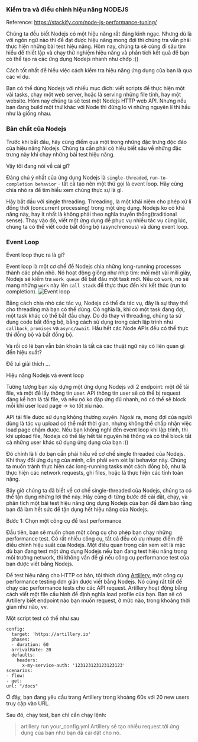 ### Kiểm tra và điều chỉnh hiệu năng NODEJS
Reference: https://stackify.com/node-js-performance-tuning/

Chúng ta đều biết Nodejs có một hiệu năng rất đáng kinh ngạc. Nhưng dù là với ngôn ngữ nào thì để đạt được hiệu năng mong đợi thì chúng tra vẫn phải thực hiện những bài test hiệu năng. Hôm nay, chúng ta sẽ cùng đi sâu tìm hiểu để thiết lập và chạy thử nghiệm hiệu năng và phân tích kết quả để bạn có thể tạo ra các ứng dụng Nodejs nhanh như chớp :))

Cách tốt nhất để hiểu việc cách kiểm tra hiệu năng ứng dụng của bạn là qua các ví dụ.

Bạn có thể dùng Nodejs với nhiều mục đích: viết scripts để thực hiện một vài tasks, chạy một web server, hoặc là serving những file tĩnh, hay một website. Hôm nay chúng ta sẽ test một Nodejs HTTP web API. Nhưng nếu bạn đang build một thứ khác với Node thì đừng lo vì những nguyên lí thì hầu như là giống nhau.

### Bản chất của Nodejs

Trước khi bắt đầu, hãy cùng điểm qua một trong những đặc trưng độc đáo của hiệu năng Nodejs. Chúng ta cần phải có hiểu biết sâu về những đặc trưng này khi chạy những bài test hiệu năng.

Vậy tôi đang nói về cái gì?

Đáng chú ý nhất của ứng dụng Nodejs là `single-threaded`, `run-to-completion behavior` - tất cả tạo nên một thứ gọi là event loop. Hãy cùng chia nhỏ ra để tìm hiểu xem chúng thực sự là gì.

Hãy bắt đầu với single threading. Threading, là một khái niệm cho phép xử lí đồng thời (concurrent processing) trong một ứng dụng. Nodejs ko có khả năng này, hay ít nhất là không phải theo nghĩa truyền thống(traditional sense). Thay vào đó, viết một ứng dụng để phục vụ nhiều tác vụ cùng lúc, chúng ta có thể viết code bất đồng bộ (asynchronous) và dùng event loop.

### Event Loop

Event loop thực ra là gì?

Event loop là một cơ chế để Nodejs chia những long-running processes thành các phân nhỏ. Nó hoạt động giống như nhịp tim: mỗi một vài mili giây, Nodejs sẽ kiểm tra `work queue` để bắt đầu một task mới. Nếu có `work`, nó sẽ mang những `work` này lên `call stack` để thực thực đến khi kết thúc (run to completion).
![Event loop](https://stackify.com/wp-content/uploads/2019/01/Node.js-Event-Loop.png)

Bằng cách chia nhỏ các tác vụ, Nodejs có thể đa tác vụ, đây là sự thay thế cho threading mà bạn có thể dùng. Có nghĩa là, khi có một task đang đợi, một task khác có thể bắt đầu chạy. Do đó thay vì threading, chúng ta sử dụng code bất đồng bộ, bằng cách sử dụng trong cách lập trình như `callback`, `promises` và `async/await`. Hầu hết các Node APIs đều có thể thực thi đồng bộ và bất đồng bộ.

Và rồi có lẽ bạn vẫn băn khoăn là tất cả các thuật ngữ này có liên quan gì đến hiệu suất?

Để tui giải thích ...

Hiệu năng Nodejs và event loop

Tưởng tượng bạn xây dựng một ứng dụng Nodejs với 2 endpoint: một để tải file, và một để lấy thông tin user. API thông tin user sẽ có thể bị request đáng kể hơn là tải file, và nếu nó ko đáp ứng đủ nhanh, nó có thể sẽ block mỗi khi user load page -> ko tốt xíu nào.

API tải file được sử dụng không thường xuyên. Ngoài ra, mong đợi của người dùng là tác vụ upload có thể mất thời gian, nhưng không thể chấp nhận việc load page chậm được. Nếu bạn không nghĩ đến event loop khi lập trình, thì khi upload file, Nodejs có thể lấy hết tài nguyên hệ thống và có thể block tất cả những user khác sử dụng ứng dụng của bạn :))

Đó chính là lí do bạn cần phải hiểu về cơ chế single threaded của Nodejs. Khi thay đổi ứng dụng của mình, cần phải xem xét lại behavior này. Chúng ta muốn tránh thực hiện các long-running tasks một cách đồng bộ, như là thực hiện các network requests, ghi files, hoặc là thực hiện các tính toán nặng.

Bây giờ chúng ta đã biết về cơ chế single-threaded của Nodejs, chúng ta có thể tận dụng những lợi thế này. Hãy cùng đi từng bước để cài đặt, chạy, và phân tích một bài test hiệu năng ứng dụng Nodejs của bạn để đảm bảo rằng bạn đã làm hết sức để tận dụng hết hiệu năng của Nodejs.

Bước 1: Chọn một công cụ để test performance

Đầu tiên, bạn sẽ muốn chọn một công cụ cho phép bạn chạy những performance test. Có rất nhiều công cụ, tất cả đều có ưu nhược điểm để điều chỉnh hiệu suất của Nodejs. Một điều quan trọng cần xem xét là mặc dù bạn đang test một ứng dụng Nodejs nếu bạn đang test hiệu năng trong môi trường network, thì không vấn đề gì nếu công cụ performance test của bạn được viết bằng Nodejs.

Để test hiệu năng cho HTTP cơ bản, tôi thích dùng [Artillery](https://artillery.ac), một công cụ performance testing đơn giản được viết bằng Nodejs. Nó cũng rất tốt để chạy các performance tests cho các API request. Artillery hoạt động bằng cách viết một file cấu hình để định nghĩa load profile của bạn. Bạn sẽ có Artillery biết endpoint nào bạn muốn request, ở mức nào, trong khoảng thời gian như nào, vv.

Một script test có thể như sau
```
config:
  target: 'https://artillery.io'
  phases:
  - duration: 60
  arrivalRate: 20
  defaults:
    headers:
      x-my-service-auth: '123123123123123123'
scenarios:
- flow:
- get:
url: "/docs"
```

Ở đây, bạn đang yêu cầu trang Artillery trong khoảng 60s với 20 new users truy cập vào URL.

Sau đó, chạy test, bạn chỉ cần chạy lệnh:
> artillery run your_config.yml
Artillery sẽ tạo nhiều request tới ứng dụng của bạn như bạn đã cài đặt cho nó. 





























































